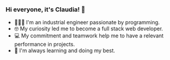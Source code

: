 ### Hi everyone, it's Claudia! 👋

- 👩🏻‍💻 I'm an industrial engineer passionate by programming.
- 🤓 My curiosity led me to become a full stack web developer.  
- 💻 My commitment and teamwork help me to have a relevant performance in projects.
- 🌱 I'm always learning and doing my best.
